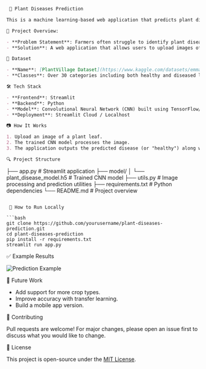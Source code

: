 ```markdown
 🌿 Plant Diseases Prediction

This is a machine learning-based web application that predicts plant diseases from leaf images using Convolutional Neural Networks (CNN). It is trained on the PlantVillage dataset and can identify a variety of plant diseases as well as healthy leaves with high accuracy.

🧠 Project Overview: 

- **Problem Statement**: Farmers often struggle to identify plant diseases accurately and on time. This project aims to provide an automated and accurate plant disease diagnosis tool using image classification.
- **Solution**: A web application that allows users to upload images of leaves and receive instant disease predictions.

📂 Dataset

- **Name**: [PlantVillage Dataset](https://www.kaggle.com/datasets/emmarex/plantdisease)
- **Classes**: Over 30 categories including both healthy and diseased leaves of various crops.

🛠️ Tech Stack

- **Frontend**: Streamlit
- **Backend**: Python
- **Model**: Convolutional Neural Network (CNN) built using TensorFlow/Keras
- **Deployment**: Streamlit Cloud / Localhost

📷 How It Works

1. Upload an image of a plant leaf.
2. The trained CNN model processes the image.
3. The application outputs the predicted disease (or "healthy") along with confidence.

🔍 Project Structure

```

├── app.py                # Streamlit application
├── model/
│   └── plant\_disease\_model.h5  # Trained CNN model
├── utils.py              # Image processing and prediction utilities
├── requirements.txt      # Python dependencies
└── README.md             # Project overview

````

 🚀 How to Run Locally

```bash
git clone https://github.com/yourusername/plant-diseases-prediction.git
cd plant-diseases-prediction
pip install -r requirements.txt
streamlit run app.py
````

 ✅ Example Results

![Prediction Example](example_images/result_demo.png)

 📌 Future Work

* Add support for more crop types.
* Improve accuracy with transfer learning.
* Build a mobile app version.

🤝 Contributing

Pull requests are welcome! For major changes, please open an issue first to discuss what you would like to change.

 📄 License

This project is open-source under the [MIT License](LICENSE).

```
